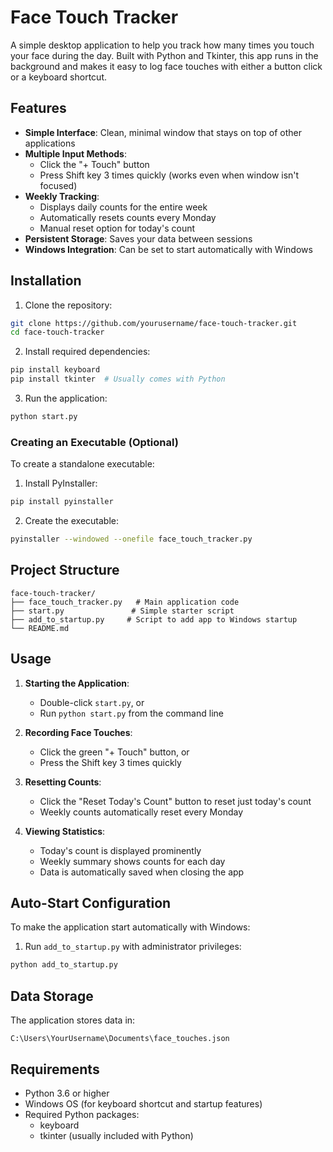 # Face Touch Tracker

A simple desktop application to help you track how many times you touch your face during the day. Built with Python and Tkinter, this app runs in the background and makes it easy to log face touches with either a button click or a keyboard shortcut.

## Features

- **Simple Interface**: Clean, minimal window that stays on top of other applications
- **Multiple Input Methods**:
  - Click the "+ Touch" button
  - Press Shift key 3 times quickly (works even when window isn't focused)
- **Weekly Tracking**:
  - Displays daily counts for the entire week
  - Automatically resets counts every Monday
  - Manual reset option for today's count
- **Persistent Storage**: Saves your data between sessions
- **Windows Integration**: Can be set to start automatically with Windows

## Installation

1. Clone the repository:
```bash
git clone https://github.com/yourusername/face-touch-tracker.git
cd face-touch-tracker
```

2. Install required dependencies:
```bash
pip install keyboard
pip install tkinter  # Usually comes with Python
```

3. Run the application:
```bash
python start.py
```

### Creating an Executable (Optional)

To create a standalone executable:

1. Install PyInstaller:
```bash
pip install pyinstaller
```

2. Create the executable:
```bash
pyinstaller --windowed --onefile face_touch_tracker.py
```

## Project Structure

```
face-touch-tracker/
├── face_touch_tracker.py   # Main application code
├── start.py               # Simple starter script
├── add_to_startup.py     # Script to add app to Windows startup
└── README.md
```

## Usage

1. **Starting the Application**:
   - Double-click `start.py`, or
   - Run `python start.py` from the command line

2. **Recording Face Touches**:
   - Click the green "+ Touch" button, or
   - Press the Shift key 3 times quickly

3. **Resetting Counts**:
   - Click the "Reset Today's Count" button to reset just today's count
   - Weekly counts automatically reset every Monday

4. **Viewing Statistics**:
   - Today's count is displayed prominently
   - Weekly summary shows counts for each day
   - Data is automatically saved when closing the app

## Auto-Start Configuration

To make the application start automatically with Windows:

1. Run `add_to_startup.py` with administrator privileges:
```bash
python add_to_startup.py
```

## Data Storage

The application stores data in:
```
C:\Users\YourUsername\Documents\face_touches.json
```

## Requirements

- Python 3.6 or higher
- Windows OS (for keyboard shortcut and startup features)
- Required Python packages:
  - keyboard
  - tkinter (usually included with Python)
